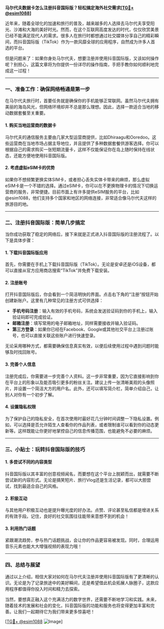 **马尔代夫数据卡怎么注册抖音国际版？轻松搞定海外社交需求[[TG💪+ @esim1088](https://t.me/s/esim1088)]**

近年来，随着全球化的加速和旅行的普及，越来越多的人选择去马尔代夫享受阳光、沙滩和大海的美好时光。然而，在这个互联网高度发达的时代，仅仅欣赏美景已经不能满足现代人的需求。很多人在旅行时都想通过社交媒体分享自己的精彩瞬间，而抖音国际版（TikTok）作为一款风靡全球的应用程序，自然成为许多人首选的平台。

但是问题来了：如果你身处马尔代夫，想要注册并使用抖音国际版，又该如何操作呢？别担心，这篇文章将为你提供一份详尽的操作指南，手把手教你如何顺利地完成这一过程！

---

### **一、准备工作：确保网络畅通是第一步**

在马尔代夫旅行时，首要任务就是确保你的手机能够正常联网。虽然马尔代夫拥有美丽的海岛风光，但网络环境却并不总是那么理想。因此，选择一款适合当地的移动数据套餐至关重要。

#### **1. 购买当地运营商的数据卡**
马尔代夫的通信服务主要由几家大型运营商提供，比如Dhiraagu和Ooredoo。这些运营商在当地市场占据主导地位，并且提供了多种数据套餐供游客选择。你可以根据自己的需求购买一张短期流量卡，这样不仅能保证你在岛上随时保持在线状态，还能方便地使用抖音国际版。

#### **2. 考虑虚拟eSIM卡的优势**
如果你不想频繁更换实体SIM卡，或者担心丢失实体卡带来的麻烦，那么虚拟eSIM卡是一个不错的选择。通过eSIM卡，你可以在不更换物理卡的情况下切换运营商的服务，非常便捷。目前市面上有许多提供eSIM服务的平台，比如@esim1088，他们支持多个国家和地区的网络连接，非常适合像马尔代夫这样的旅游目的地。

---

### **二、注册抖音国际版：简单几步搞定**

当你成功获取了稳定的网络后，接下来就是正式进入抖音国际版的注册流程了。以下是具体步骤：

#### **1. 下载抖音国际版应用**
首先，你需要在手机上下载抖音国际版（TikTok）。无论是安卓还是iOS设备，都可以直接从官方应用商店搜索“TikTok”并免费下载安装。

#### **2. 注册账号**
打开抖音国际版后，你会看到一个简洁明快的界面。点击右下角的“注册”按钮开始创建新账户。这里有几种常见的注册方式可供选择：
- **手机号码注册**：输入有效的手机号码，系统会发送验证码到你的手机上，输入验证码即可完成验证。
- **邮箱注册**：填写常用的电子邮箱地址，同样需要接收并输入验证码。
- **第三方登录**：如果你已经在Facebook、Google或其他社交平台上注册过账号，也可以直接关联这些账户进行快速登录。

无论采用哪种方式，都需要确保信息真实有效，以便后续使用过程中遇到问题时能够及时找回账号。

#### **3. 完善个人信息**
注册完成后，你需要进一步完善个人资料。这一步非常重要，因为它直接影响到你在平台上的形象以及能否吸引更多的粉丝关注。建议上传一张清晰美观的头像照片，并设置一个简洁大方的用户名。此外，还可以填写简介栏，简单介绍自己，让别人对你有一个初步了解。

#### **4. 设置隐私权限**
为了保护自己的隐私安全，在首次使用时最好花几分钟时间调整一下隐私设置。例如，可以选择是否允许陌生人查看你的作品列表，或者限制谁可以看到你的动态更新等。这样既能让你更好地掌控自己的信息传播范围，也能避免不必要的麻烦。

---

### **三、小贴士：玩转抖音国际版的技巧**

#### **1. 多尝试不同的内容类型**
抖音国际版以其丰富的创意视频闻名，而要想在这个平台上脱颖而出，就需要不断尝试新的内容形式。无论是搞笑短片、旅行Vlog还是生活记录，都可以大胆尝试，找到最适合自己的风格。

#### **2. 积极互动**
与其他用户积极互动也是提升曝光度的好办法。点赞、评论甚至私信都是增进关系的有效手段。记住，良好的社交氛围往往能带来意想不到的机会！

#### **3. 利用热门话题**
紧跟潮流趋势，参与热门话题挑战，会让你的作品更容易被发现。同时，合理运用音乐元素也能大大增强视频的表现力哦！

---

### **四、总结与展望**

通过以上介绍，相信大家对如何在马尔代夫注册并使用抖音国际版有了更清晰的认识。无论是为了记录旅途中的美好瞬间，还是希望借此机会拓展人脉圈子，这款应用程序都值得你投入时间和精力去探索。

当然，要想真正融入这个充满活力的数字世界，还需要不断地学习和实践。未来，随着技术的发展和社会的变化，抖音国际版的功能和服务也将变得更加丰富和完善。让我们一起期待它为我们带来更多惊喜吧！

[[TG💪+ @esim1088](https://t.me/s/esim1088) ![Image](https://i.postimg.cc/4NQfJmqS/Snipaste-2025-05-13-00-14-12.png)]